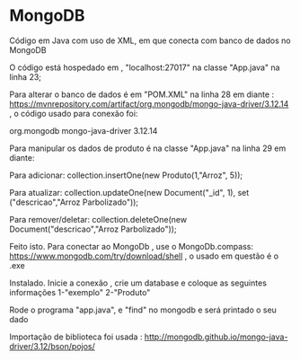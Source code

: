 # MongoDB



Código em Java com uso de XML, em que conecta com banco de dados no MongoDB

O código está hospedado em , "localhost:27017" na classe "App.java" na linha 23;

Para alterar o banco de dados é em "POM.XML" na linha 28 em diante : https://mvnrepository.com/artifact/org.mongodb/mongo-java-driver/3.12.14 , o código usado para conexão foi:


<!-- https://mvnrepository.com/artifact/org.mongodb/mongo-java-driver -->
<dependency>
    <groupId>org.mongodb</groupId>
    <artifactId>mongo-java-driver</artifactId>
    <version>3.12.14</version>
</dependency>


Para manipular os dados de produto é na classe "App.java" na linha 29 em diante:

Para adicionar: collection.insertOne(new Produto(1,"Arroz", 5));

Para atualizar: collection.updateOne(new Document("_id", 1), set ("descricao","Arroz Parbolizado"));

Para remover/deletar: collection.deleteOne(new Document("descricao","Arroz Parbolizado")); 

Feito isto. Para conectar ao MongoDb , use o MongoDb.compass: https://www.mongodb.com/try/download/shell , o usado em questão é o .exe 

Instalado. Inicie a conexão , crie um database e coloque as seguintes informações 1-"exemplo" 2-"Produto"

Rode o programa "app.java", e "find" no mongodb  e será printado o seu dado

Importação de biblioteca foi usada : http://mongodb.github.io/mongo-java-driver/3.12/bson/pojos/

